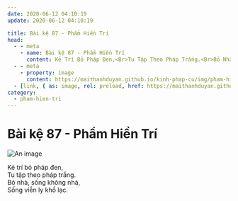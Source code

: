 ```yaml
---
date: 2020-06-12 04:10:19
update: 2020-06-12 04:10:19

title: Bài kệ 87 - Phẩm Hiền Trí
head:
  - - meta
    - name: Bài kệ 87 - Phẩm Hiền Trí
      content: Kẻ Trí Bỏ Pháp Đen,<Br>Tu Tập Theo Pháp Trắng.<Br>Bỏ Nhà, Sống Không Nhà,<Br>Sống Viễn Ly Khổ Lạc.<Br>
  - - meta
    - property: image
      content: https://maithanhduyan.github.io/kinh-phap-cu/img/pham-hien-tri/pham-hien-tri-087.jpg
  - [link, { as: image, rel: preload, href: https://maithanhduyan.github.io/kinh-phap-cu/img/pham-hien-tri/pham-hien-tri-087.jpg }]
category:
  - pham-hien-tri
---
```


# Bài kệ 87 - Phẩm Hiền Trí

![An image](/img/pham-hien-tri/pham-hien-tri-087.jpg)

Kẻ trí bỏ pháp đen,<br>Tu tập theo pháp trắng.<br>Bỏ nhà, sống không nhà,<br>Sống viễn ly khổ lạc.<br>
